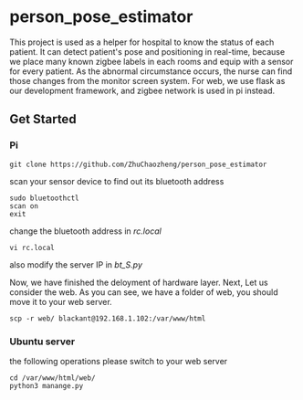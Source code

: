 # person_pose_estimator
This project is used as a helper for hospital to know the status of each patient. It can detect patient's pose and positioning in real-time, because we place many known zigbee labels in each rooms and equip with a sensor for every patient. As the abnormal circumstance occurs, the nurse can find those changes from the monitor screen system. For web, we use flask as our development framework, and zigbee network is used in pi instead.
## Get Started
### Pi
```
git clone https://github.com/ZhuChaozheng/person_pose_estimator
```
scan your sensor device to find out its bluetooth address
```
sudo bluetoothctl
scan on 
exit
```
change the bluetooth address in *rc.local*
```
vi rc.local
```
also modify the server IP in *bt_S.py*

Now, we have finished the deloyment of hardware layer. Next, Let us consider the web. As you can see, we have a folder of web, you should move it to your web server.
```
scp -r web/ blackant@192.168.1.102:/var/www/html

```
### Ubuntu server
the following operations please switch to your web server
```
cd /var/www/html/web/
python3 manange.py
```

